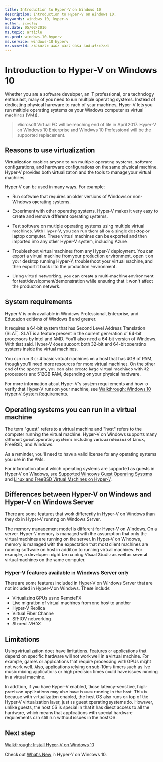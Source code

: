 ```yaml
---
title: Introduction to Hyper-V on Windows 10
description: Introduction to Hyper-V on Windows 10.
keywords: windows 10, hyper-v
author: scooley
ms.date: 05/02/2016
ms.topic: article
ms.prod: windows-10-hyperv
ms.service: windows-10-hyperv
ms.assetid: eb2b827c-4a6c-4327-9354-50d14fee7ed8
---
```


# Introduction to Hyper-V on Windows 10

Whether you are a software developer, an IT professional, or a technology enthusiast, many of you need to run multiple operating systems.  Instead of dedicating physical hardware to each of your machines, Hyper-V lets you run multiple operating systems on your Windows computer as virtual machines (VMs).

> Microsoft Virtual PC will be reaching end of life in April 2017. Hyper-V on Windows 10 Enterprise and Windows 10 Professional will be the supported replacement.  

## Reasons to use virtualization
Virtualization enables anyone to run multiple operating systems, software configurations, and hardware configurations on the same physical machine.  Hyper-V provides both virtualization and the tools to manage your virtual machines.

Hyper-V can be used in many ways. For example:

* Run software that requires an older versions of Windows or non-Windows operating systems. 

* Experiment with other operating systems. Hyper-V makes it very easy to create and remove different operating systems.

* Test software on multiple operating systems using multiple virtual machines. With Hyper-V, you can run them all on a single desktop or laptop computer. These virtual machines can be exported and then imported into any other Hyper-V system, including Azure.

* Troubleshoot virtual machines from any Hyper-V deployment. You can export a virtual machine from your production environment, open it on your desktop running Hyper-V, troubleshoot your virtual machine, and then export it back into the production environment. 

* Using virtual networking, you can create a multi-machine environment for test/development/demonstration while ensuring that it won't affect the production network.

## System requirements
Hyper-V is only available in Windows Professional, Enterprise, and Education editions of Windows 8 and greater.

It requires a 64-bit system that has Second Level Address Translation (SLAT). SLAT is a feature present in the current generation of 64-bit processors by Intel and AMD.  You’ll also need a 64-bit version of Windows.  
With that said, Hyper-V does support both 32-bit and 64-bit operating systems inside the virtual machines.

You can run 3 or 4 basic virtual machines on a host that has 4GB of RAM, though you'll need more resources for more virtual machines. On the other end of the spectrum, you can also create large virtual machines with 32 processors and 512GB RAM, depending on your physical hardware.

For more information about Hyper-V's system requirements and how to verify that Hyper-V runs on your machine, see [Walkthrough: Windows 10 Hyper-V System Requirements](..\quick_start\walkthrough_install.md).


## Operating systems you can run in a virtual machine
The term "guest" refers to a virtual machine and "host" refers to the computer running the virtual machine. Hyper-V on Windows supports many different guest operating systems including various releases of Linux, FreeBSD, and Windows. 

As a reminder, you'll need to have a valid license for any operating systems you use in the VMs. 

For information about which operating systems are supported as guests in Hyper-V on Windows, see [Supported Windows Guest Operating Systems](supported_guest_os.md) and [Linux and FreeBSD Virtual Machines on Hyper-V](https://technet.microsoft.com/library/dn531030.aspx). 


## Differences between Hyper-V on Windows and Hyper-V on Windows Server
There are some features that work differently in Hyper-V on Windows than they do in Hyper-V running on Windows Server. 

The memory management model is different for Hyper-V on Windows. On a server, Hyper-V memory is managed with the assumption that only the virtual machines are running on the server. In Hyper-V on Windows, memory is managed with the expectation that most client machines are running software on host in addition to running virtual machines. For example, a developer might be running Visual Studio as well as several virtual machines on the same computer.

### Hyper-V features available in Windows Server only
There are some features included in Hyper-V on Windows Server that are not included in Hyper-V on Windows. These include:

* Virtualizing GPUs using RemoteFX 
* Live migration of virtual machines from one host to another
* Hyper-V Replica
* Virtual Fiber Channel
* SR-IOV networking
* Shared .VHDX

## Limitations
Using virtualization does have limitations. Features or applications that depend on specific hardware will not work well in a virtual machine. For example, games or applications that require processing with GPUs might not work well. Also, applications relying on sub-10ms timers such as live music mixing applications or high precision times could have issues running in a virtual machine.

In addition, if you have Hyper-V enabled, those latency-sensitive, high-precision applications may also have issues running in the host.  This is because with virtualization enabled, the host OS also runs on top of the Hyper-V virtualization layer, just as guest operating systems do. However, unlike guests, the host OS is special in that it has direct access to all the hardware, which means that applications with special hardware requirements can still run without issues in the host OS.

## Next step
[Walkthrough: Install Hyper-V on Windows 10](..\quick_start\walkthrough_install.md) 

Check out [What's New](whats_new.md) in Hyper-V on Windows 10.

